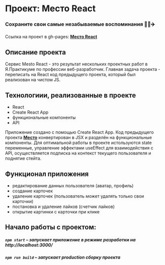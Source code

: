 # Проект: Место React

### Сохраните свои самые незабываемые воспоминания :sunrise::roller_coaster::airplane:
Ссылка на проект в gh-pages: **[Место React](https://natalyag07.github.io/mesto-react/)**

## Описание проекта 
Сервис Mesto React - это результат нескольких проектных работ в Я.Практикуме по профессии веб-разработчик. Главная задача проекта - переписать на React код предыдущего проекта, который был реализован на чистом JS. 

## Технологиии, реализованные в проекте

* React
* Create React App
* функциональные компоненты
* API

Приложение создано с помощью Create React App. Код предыдущего проекта **[Место](https://natalyag07.github.io/mesto/)** конвертирован в JSX и разделён на функциональные компоненты. Для оптимальной работы в проекте истользуются state переменные, управление эффектами useEffect для взаимодействия с API, осуществляется подписка на контекст текущего пользователя и поднятие стейта. 

## Функционал приложения 

* редактирование данных пользователя (аватар, профиль)
* создание карточек
* удаление карточек (пользователь может удалять только свои карточки)
* постановка и удаление лайков (счетчик лайков)
* открытие картинки с карточки при клике 

## Начало работы с проектом:  
##### `npm start` – запускает приложение в режиме разработки на http://localhost:3000/
##### `npm run build` – запускает production сборку проекта

